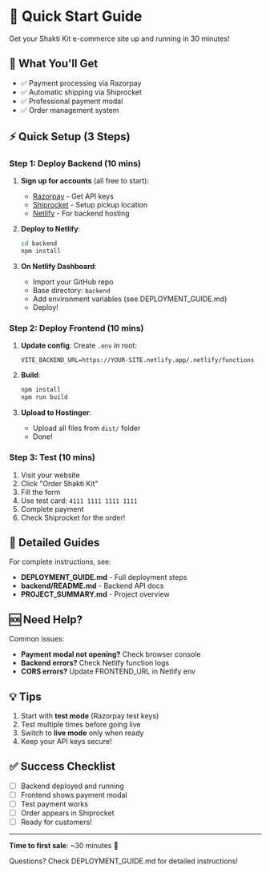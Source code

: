 # 🚀 Quick Start Guide

Get your Shakti Kit e-commerce site up and running in 30 minutes!

## 🎯 What You'll Get

- ✅ Payment processing via Razorpay
- ✅ Automatic shipping via Shiprocket
- ✅ Professional payment modal
- ✅ Order management system

## ⚡ Quick Setup (3 Steps)

### Step 1: Deploy Backend (10 mins)

1. **Sign up for accounts** (all free to start):
   - [Razorpay](https://razorpay.com/) - Get API keys
   - [Shiprocket](https://shiprocket.in/) - Setup pickup location
   - [Netlify](https://netlify.com/) - For backend hosting

2. **Deploy to Netlify**:
   ```bash
   cd backend
   npm install
   ```

3. **On Netlify Dashboard**:
   - Import your GitHub repo
   - Base directory: `backend`
   - Add environment variables (see DEPLOYMENT_GUIDE.md)
   - Deploy!

### Step 2: Deploy Frontend (10 mins)

1. **Update config**:
   Create `.env` in root:
   ```
   VITE_BACKEND_URL=https://YOUR-SITE.netlify.app/.netlify/functions
   ```

2. **Build**:
   ```bash
   npm install
   npm run build
   ```

3. **Upload to Hostinger**:
   - Upload all files from `dist/` folder
   - Done!

### Step 3: Test (10 mins)

1. Visit your website
2. Click "Order Shakti Kit"
3. Fill the form
4. Use test card: `4111 1111 1111 1111`
5. Complete payment
6. Check Shiprocket for the order!

## 📖 Detailed Guides

For complete instructions, see:
- **DEPLOYMENT_GUIDE.md** - Full deployment steps
- **backend/README.md** - Backend API docs
- **PROJECT_SUMMARY.md** - Project overview

## 🆘 Need Help?

Common issues:
- **Payment modal not opening?** Check browser console
- **Backend errors?** Check Netlify function logs
- **CORS errors?** Update FRONTEND_URL in Netlify env

## 💡 Tips

1. Start with **test mode** (Razorpay test keys)
2. Test multiple times before going live
3. Switch to **live mode** only when ready
4. Keep your API keys secure!

## ✅ Success Checklist

- [ ] Backend deployed and running
- [ ] Frontend shows payment modal
- [ ] Test payment works
- [ ] Order appears in Shiprocket
- [ ] Ready for customers!

---

**Time to first sale**: ~30 minutes 🎉

Questions? Check DEPLOYMENT_GUIDE.md for detailed instructions!
